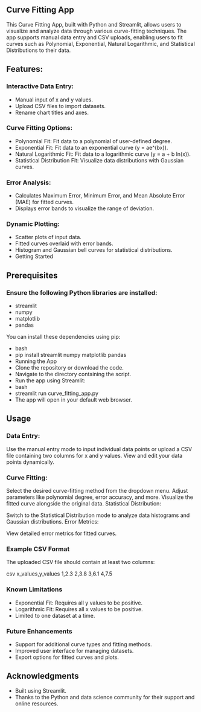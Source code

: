 ## Curve Fitting App

This Curve Fitting App, built with Python and Streamlit, allows users to visualize and analyze data through various curve-fitting techniques. The app supports manual data entry and CSV uploads, enabling users to fit curves such as Polynomial, Exponential, Natural Logarithmic, and Statistical Distributions to their data.

## Features:

### Interactive Data Entry:

 - Manual input of x and y values.
 - Upload CSV files to import datasets.
 - Rename chart titles and axes.

### Curve Fitting Options:

 - Polynomial Fit: Fit data to a polynomial of user-defined degree.
 - Exponential Fit: Fit data to an exponential curve (y = ae^(bx)).
 - Natural Logarithmic Fit: Fit data to a logarithmic curve (y = a + b ln(x)).
 - Statistical Distribution Fit: Visualize data distributions with Gaussian curves.

### Error Analysis:

 - Calculates Maximum Error, Minimum Error, and Mean Absolute Error (MAE) for fitted curves.
 - Displays error bands to visualize the range of deviation.

### Dynamic Plotting:

 - Scatter plots of input data.
 - Fitted curves overlaid with error bands.
 - Histogram and Gaussian bell curves for statistical distributions.
 - Getting Started

## Prerequisites

### Ensure the following Python libraries are installed:

 - streamlit
 - numpy
 - matplotlib
 - pandas

You can install these dependencies using pip:

 - bash
 - pip install streamlit numpy matplotlib pandas
 - Running the App
 - Clone the repository or download the code.
 - Navigate to the directory containing the script.
 - Run the app using Streamlit:
 - bash
 - streamlit run curve_fitting_app.py
 - The app will open in your default web browser.

## Usage
### Data Entry:

Use the manual entry mode to input individual data points or upload a CSV file containing two columns for x and y values.
View and edit your data points dynamically.

### Curve Fitting:

Select the desired curve-fitting method from the dropdown menu.
Adjust parameters like polynomial degree, error accuracy, and more.
Visualize the fitted curve alongside the original data.
Statistical Distribution:

Switch to the Statistical Distribution mode to analyze data histograms and Gaussian distributions.
Error Metrics:

View detailed error metrics for fitted curves.

### Example CSV Format
The uploaded CSV file should contain at least two columns:

csv
x_values,y_values
1,2.3
2,3.8
3,6.1
4,7.5

### Known Limitations
 - Exponential Fit: Requires all y values to be positive.
 - Logarithmic Fit: Requires all x values to be positive.
 - Limited to one dataset at a time.

### Future Enhancements
 - Support for additional curve types and fitting methods.
 - Improved user interface for managing datasets.
 - Export options for fitted curves and plots.

## Acknowledgments
 - Built using Streamlit.
 - Thanks to the Python and data science community for their support and online resources.
